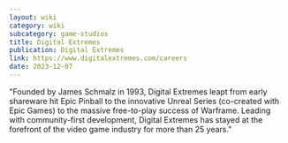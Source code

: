 ```yaml
---
layout: wiki
category: wiki
subcategory: game-studios
title: Digital Extremes
publication: Digital Extremes
link: https://www.digitalextremes.com/careers
date: 2023-12-07
---
```


"Founded by James Schmalz in 1993, Digital Extremes leapt from early shareware hit Epic Pinball to the innovative Unreal Series (co-created with Epic Games) to the massive free-to-play success of Warframe. Leading with community-first development, Digital Extremes has stayed at the forefront of the video game industry for more than 25 years."
